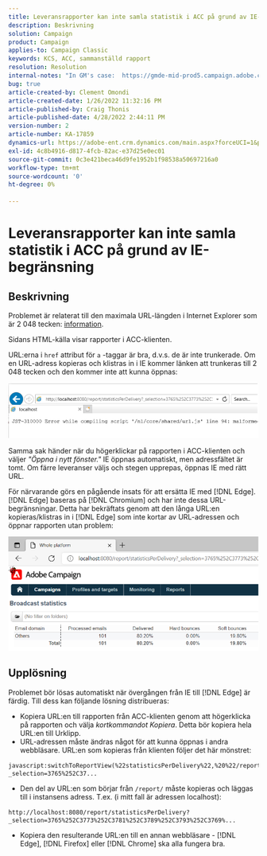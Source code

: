 ```yaml
---
title: Leveransrapporter kan inte samla statistik i ACC på grund av IE-begränsning
description: Beskrivning
solution: Campaign
product: Campaign
applies-to: Campaign Classic
keywords: KCS, ACC, sammanställd rapport
resolution: Resolution
internal-notes: "In GM's case:  https://gmde-mid-prod5.campaign.adobe.com//report/statisticsPerDelivery?_selection="
bug: true
article-created-by: Clement Omondi
article-created-date: 1/26/2022 11:32:16 PM
article-published-by: Craig Thonis
article-published-date: 4/28/2022 2:44:11 PM
version-number: 2
article-number: KA-17859
dynamics-url: https://adobe-ent.crm.dynamics.com/main.aspx?forceUCI=1&pagetype=entityrecord&etn=knowledgearticle&id=2ab5042e-007f-ec11-8d21-0022480aa727
exl-id: 4c8b4916-d817-4fcb-82ac-e37d25e0ec01
source-git-commit: 0c3e421beca46d9fe1952b1f98538a50697216a0
workflow-type: tm+mt
source-wordcount: '0'
ht-degree: 0%

---
```


# Leveransrapporter kan inte samla statistik i ACC på grund av IE-begränsning

## Beskrivning


Problemet är relaterat till den maximala URL-längden i Internet Explorer som är 2 048 tecken: [information](https://support.microsoft.com/en-us/topic/maximum-url-length-is-2-083-characters-in-internet-explorer-174e7c8a-6666-f4e0-6fd6-908b53c12246).

Sidans HTML-källa visar rapporter i ACC-klienten.

URL:erna i `href` attribut för `a` -taggar är bra, d.v.s. de är inte trunkerade. Om en URL-adress kopieras och klistras in i IE kommer länken att trunkeras till 2 048 tecken och den kommer inte att kunna öppnas:

![](assets/___30b5042e-007f-ec11-8d21-0022480aa727___.png)

Samma sak händer när du högerklickar på rapporten i ACC-klienten och väljer *&quot;Öppna i nytt fönster.&quot;* IE öppnas automatiskt, men adressfältet är tomt. Om färre leveranser väljs och stegen upprepas, öppnas IE med rätt URL.

För närvarande görs en pågående insats för att ersätta IE med [!DNL Edge]. [!DNL Edge] baseras på [!DNL Chromium] och har inte dessa URL-begränsningar. Detta har bekräftats genom att den långa URL:en kopieras/klistras in i [!DNL Edge] som inte kortar av URL-adressen och öppnar rapporten utan problem:

![](assets/___32b5042e-007f-ec11-8d21-0022480aa727___.png)


## Upplösning


Problemet bör lösas automatiskt när övergången från IE till [!DNL Edge] är färdig. Till dess kan följande lösning distribueras:

- Kopiera URL:en till rapporten från ACC-klienten genom att högerklicka på rapporten och välja *kortkommandot Kopiera*. Detta bör kopiera hela URL:en till Urklipp.
- URL-adressen måste ändras något för att kunna öppnas i andra webbläsare. URL:en som kopieras från klienten följer det här mönstret:



```
javascript:switchToReportView(%22statisticsPerDelivery%22,%20%22/report/statisticsPerDelivery?_selection=3765%252C37...
```


- Den del av URL:en som börjar från `/report/` måste kopieras och läggas till i instansens adress. T.ex. (i mitt fall är adressen localhost):



```
http://localhost:8080/report/statisticsPerDelivery?_selection=3765%252C3773%252C3781%252C3789%252C3793%252C3769%...
```


- Kopiera den resulterande URL:en till en annan webbläsare - [!DNL Edge], [!DNL Firefox] eller [!DNL Chrome] ska alla fungera bra.
